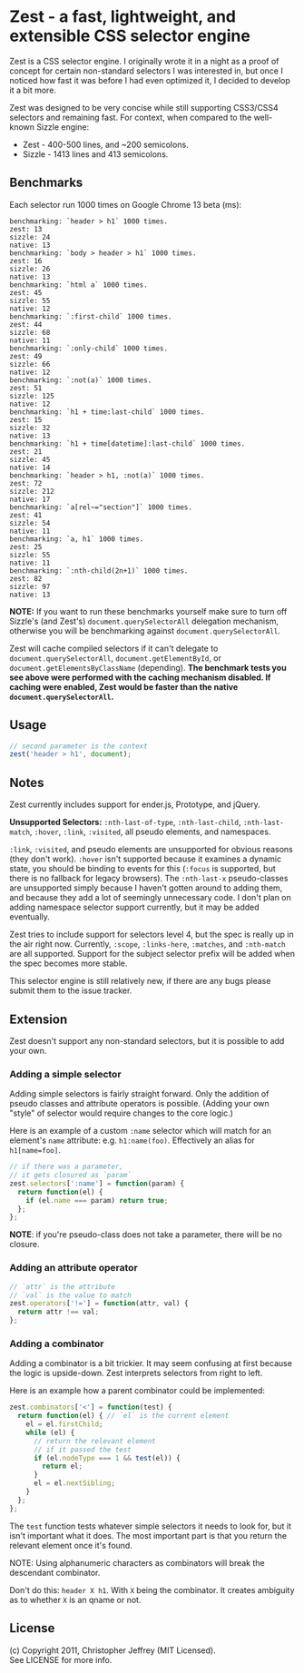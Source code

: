 # Zest - a fast, lightweight, and extensible CSS selector engine

Zest is a CSS selector engine. I originally wrote it in a night as a proof of 
concept for certain non-standard selectors I was interested in, but once I 
noticed how fast it was before I had even optimized it, I decided to develop it 
a bit more.

Zest was designed to be very concise while still supporting CSS3/CSS4 
selectors and remaining fast. For context, when compared to the well-known 
Sizzle engine: 

- Zest - 400-500 lines, and ~200 semicolons.
- Sizzle - 1413 lines and 413 semicolons.

## Benchmarks

Each selector run 1000 times on Google Chrome 13 beta (ms):

    benchmarking: `header > h1` 1000 times.
    zest: 13
    sizzle: 24
    native: 13
    benchmarking: `body > header > h1` 1000 times.
    zest: 16
    sizzle: 26
    native: 13
    benchmarking: `html a` 1000 times.
    zest: 45
    sizzle: 55
    native: 12
    benchmarking: `:first-child` 1000 times.
    zest: 44
    sizzle: 68
    native: 11
    benchmarking: `:only-child` 1000 times.
    zest: 49
    sizzle: 66
    native: 12
    benchmarking: `:not(a)` 1000 times.
    zest: 51
    sizzle: 125
    native: 12
    benchmarking: `h1 + time:last-child` 1000 times.
    zest: 15
    sizzle: 32
    native: 13
    benchmarking: `h1 + time[datetime]:last-child` 1000 times.
    zest: 21
    sizzle: 45
    native: 14
    benchmarking: `header > h1, :not(a)` 1000 times.
    zest: 72
    sizzle: 212
    native: 17
    benchmarking: `a[rel~="section"]` 1000 times.
    zest: 41
    sizzle: 54
    native: 11
    benchmarking: `a, h1` 1000 times.
    zest: 25
    sizzle: 55
    native: 11
    benchmarking: `:nth-child(2n+1)` 1000 times.
    zest: 82
    sizzle: 97
    native: 13

__NOTE:__ If you want to run these benchmarks yourself make sure to turn off 
Sizzle's (and Zest's) `document.querySelectorAll` delegation mechanism, 
otherwise you will be benchmarking against `document.querySelectorAll`.

Zest will cache compiled selectors if it can't delegate to 
`document.querySelectorAll`, `document.getElementById`, or 
`document.getElementsByClassName` (depending). __The benchmark tests you see 
above were performed with the caching mechanism disabled. If caching were 
enabled, Zest would be faster than the native `document.querySelectorAll`.__

## Usage

``` js
// second parameter is the context
zest('header > h1', document); 
```

## Notes

Zest currently includes support for ender.js, Prototype, and jQuery.

__Unsupported Selectors:__ `:nth-last-of-type`, `:nth-last-child`, 
`:nth-last-match`, `:hover`, `:link`, `:visited`, all pseudo elements, 
and namespaces.

`:link`, `:visited`, and pseudo elements are unsupported for obvious reasons 
(they don't work). `:hover` isn't supported because it examines a dynamic state, 
you should be binding to events for this (`:focus` is supported, but there is 
no fallback for legacy browsers). The `:nth-last-x` pseudo-classes are 
unsupported simply because I haven't gotten around to adding them, and because 
they add a lot of seemingly unnecessary code. I don't plan on adding namespace 
selector support currently, but it may be added eventually.

Zest tries to include support for selectors level 4, but the spec is really up 
in the air right now. Currently, `:scope`, `:links-here`, `:matches`, and 
`:nth-match` are all supported. Support for the subject selector prefix will 
be added when the spec becomes more stable.

This selector engine is still relatively new, if there are any bugs please 
submit them to the issue tracker. 

## Extension

Zest doesn't support any non-standard selectors, but it is possible to add your 
own.

### Adding a simple selector

Adding simple selectors is fairly straight forward. Only the addition of pseudo 
classes and attribute operators is possible. (Adding your own "style" of 
selector would require changes to the core logic.)

Here is an example of a custom `:name` selector which will match for an 
element's `name` attribute: e.g. `h1:name(foo)`. Effectively an alias 
for `h1[name=foo]`.

``` js
// if there was a parameter, 
// it gets closured as `param`
zest.selectors[':name'] = function(param) {
  return function(el) {
    if (el.name === param) return true;
  };
};
```

__NOTE__: if you're pseudo-class does not take a parameter, there will be no 
closure.

### Adding an attribute operator

``` js
// `attr` is the attribute
// `val` is the value to match
zest.operators['!='] = function(attr, val) {
  return attr !== val;
};
```

### Adding a combinator

Adding a combinator is a bit trickier. It may seem confusing at first because
the logic is upside-down. Zest interprets selectors from right to left. 

Here is an example how a parent combinator could be implemented:

``` js
zest.combinators['<'] = function(test) {
  return function(el) { // `el` is the current element
    el = el.firstChild;
    while (el) {
      // return the relevant element
      // if it passed the test
      if (el.nodeType === 1 && test(el)) {
        return el;
      }
      el = el.nextSibling;
    }
  };
};
```

The `test` function tests whatever simple selectors it needs to look for, but 
it isn't important what it does. The most important part is that you return 
the relevant element once it's found.

NOTE: Using alphanumeric characters as combinators will break the descendant 
combinator.

Don't do this: `header X h1`. With `X` being the combinator. 
It creates ambiguity as to whether `X` is an qname or not.

## License

(c) Copyright 2011, Christopher Jeffrey (MIT Licensed).  
See LICENSE for more info.